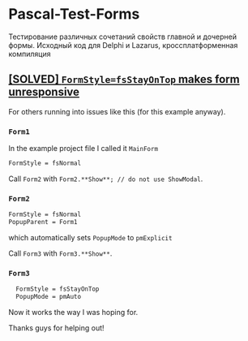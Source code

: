 # Pascal-Test-Forms
Тестирование различных сочетаний свойств главной и дочерней формы. Исходный код для Delphi и Lazarus, кроссплатформенная компиляция

## [[SOLVED] `FormStyle=fsStayOnTop` makes form unresponsive](https://forum.lazarus.freepascal.org/index.php?topic=42560.0)

For others running into issues like this (for this example anyway).

### `Form1`

In the example project file I called it `MainForm`

```pascal
FormStyle = fsNormal
```

Call `Form2` with `Form2.**Show**; // do not use ShowModal`.

### `Form2`

```pascal
FormStyle = fsNormal
PopupParent = Form1 
```

which automatically sets `PopupMode` to `pmExplicit`

Call `Form3` with `Form3.**Show**`.

### `Form3`

```pascal
  FormStyle = fsStayOnTop
  PopupMode = pmAuto
```

Now it works the way I was hoping for.

Thanks guys for helping out!
